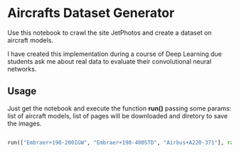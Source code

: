 # Aircrafts Dataset Generator

Use this notebook to crawl the site JetPhotos and create a dataset on aircraft models. 

I have created this implementation during a course of Deep Learning due students ask me about real data to evaluate their convolutional neural networks.


## Usage

Just get the notebook and execute the function **run()** passing some params: list of aircraft models, list of pages will be downloaded and diretory to save the images.

```py

run(["Embraer+190-200IGW", "Embraer+190-400STD", "Airbus+A220-371"], range(1,11), "dataset/train/")

```
